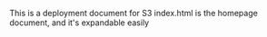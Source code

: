 This is a deployment document for S3
index.html is the homepage document, and it's expandable easily

